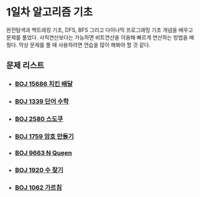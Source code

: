 # 1일차 알고리즘 기초

완전탐색과 백트래킹 기초, DFS, BFS 그리고 다이나믹 프로그래밍 기초 개념을 배우고 문제를 풀었다. 사칙연산보다는 가능하면 비트연산을 이용해 빠르게 연산하는 방법을 배웠다. 막상 문제를 풀 때 사용하려면 연습을 많이 해봐야 할 것 같다.



## 문제 리스트

- ### [BOJ 15686 치킨 배달](https://github.com/jungtaeyong/alstudy2/blob/ty/SDS/SDS%20알고리즘%20특강/baekjoon%2015686%20치킨%20배달.md)

- ### [BOJ 1339 단어 수학](https://github.com/jungtaeyong/alstudy2/blob/ty/SDS/SDS%20알고리즘%20특강/baekjoon%201339%20단어%20수학.md)

- ### [BOJ 2580 스도쿠](https://github.com/jungtaeyong/alstudy2/blob/ty/SDS/SDS%20알고리즘%20특강/baekjoon%202580%20스도쿠.md)

- ### [BOJ 1759 암호 만들기](https://github.com/jungtaeyong/alstudy2/blob/ty/SDS/SDS%20알고리즘%20특강/baekjoon%201759%20암호%20만들기.md)

- ### [BOJ 9663 N Queen](https://github.com/jungtaeyong/alstudy2/blob/ty/SDS/SDS%20알고리즘%20특강/baekjoon%209663%20N%20Queen.md)

- ### [BOJ 1920 수 찾기](https://github.com/jungtaeyong/alstudy2/blob/ty/SDS/SDS%20알고리즘%20특강/baekjoon%201920%20수%20찾기.md)

- ### [BOJ 1062 가르침](https://github.com/jungtaeyong/alstudy2/blob/ty/SDS/SDS%20알고리즘%20특강/baekjoon%201062%20가르침.md)

  

  